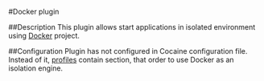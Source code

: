 #Docker plugin

##Description
This plugin allows start applications in isolated environment using [Docker](https://www.docker.io/) project.

##Configuration
Plugin has not configured in Cocaine configuration file. Instead of it, [profiles](https://github.com/cocaine/cocaine-core/wiki/profile) contain section, that order to use Docker as an isolation engine.
